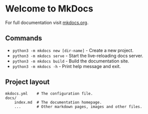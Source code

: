 # Welcome to MkDocs

For full documentation visit [mkdocs.org](https://www.mkdocs.org).

## Commands

* `python3 -m mkdocs new [dir-name]` - Create a new project.
* `python3 -m mkdocs serve` - Start the live-reloading docs server.
* `python3 -m mkdocs build` - Build the documentation site.
* `python3 -m mkdocs -h` - Print help message and exit.

## Project layout

    mkdocs.yml    # The configuration file.
    docs/
        index.md  # The documentation homepage.
        ...       # Other markdown pages, images and other files.
